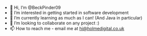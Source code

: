 - 👋 Hi, I’m @BeckPinder09
- 👀 I’m interested in getting started in software development
- 🌱 I’m currently learning as much as I can! (And Java in particular)
- 💞️ I’m looking to collaborate on any project :) 
- 📫 How to reach me - email me at hi@holmedigital.co.uk

<!---
BeckPinder09/BeckPinder09 is a ✨ special ✨ repository because its `README.md` (this file) appears on your GitHub profile.
You can click the Preview link to take a look at your changes.
--->
